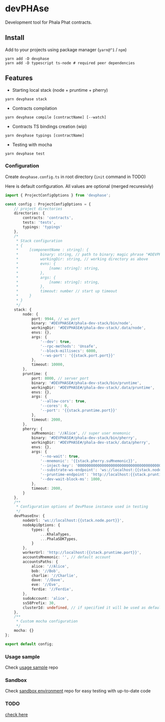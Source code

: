 # devPHAse
Development tool for Phala Phat contracts.

<!--
![](https://img.shields.io/badge/Coverage-97%25-83A603.svg?prefix=$coverage$)
-->

## Install

Add to your projects using package manager (`yarn@^1` / `npm`)

```shell
yarn add -D devphase
yarn add -D typescript ts-node # required peer dependencies
```

## Features

- Starting local stack (node + pruntime + pherry)
```shell
yarn devphase stack
```

- Contracts compilation
```shell
yarn devphase compile [contractName] [--watch]
```

- Contracts TS bindings creation (wip)
```shell
yarn devphase typings [contractName]
```

- Testing with mocha
```shell
yarn devphase test
```

### Configuration
Create `devphase.config.ts` in root directory (`init` command in TODO)

Here is default configuration. All values are optional (merged recuresivly)
```ts
import { ProjectConfigOptions } from 'devphase';

const config : ProjectConfigOptions = {
    // project directories
    directories: {
        contracts: 'contracts',
        tests: 'tests',
        typings: 'typings'
    },
    /*
     * Stack configuration
     * {
     *     [componentName : string]: {
     *          binary: string, // path to binary; magic phrase "#DEVPHASE#" is replaced with package root dir
     *          workingDir: string, // working directory as above
     *          evns: {
     *              [name: string]: string,
     *          },
     *          args: {
     *              [name: string]: string,
     *          },
     *          timeout: number // start up timeout
     *     }
     * }
     */
    stack: {
        node: {
            port: 9944, // ws port
            binary: '#DEVPHASE#/phala-dev-stack/bin/node',
            workingDir: '#DEVPHASE#/phala-dev-stack/.data/node',
            envs: {},
            args: {
                '--dev': true,
                '--rpc-methods': 'Unsafe',
                '--block-millisecs': 6000,
                '--ws-port': '{{stack.port.port}}'
            },
            timeout: 10000,
        },
        pruntime: {
            port: 8000, // server port
            binary: '#DEVPHASE#/phala-dev-stack/bin/pruntime',
            workingDir: '#DEVPHASE#/phala-dev-stack/.data/pruntime',
            envs: {},
            args: {
                '--allow-cors': true,
                '--cores': 0,
                '--port': '{{stack.pruntime.port}}'
            },
            timeout: 2000,
        },
        pherry: {
            suMnemonic: '//Alice', // super user mnemonic
            binary: '#DEVPHASE#/phala-dev-stack/bin/pherry',
            workingDir: '#DEVPHASE#/phala-dev-stack/.data/pherry',
            envs: {},
            args: {
                '--no-wait': true,
                '--mnemonic': '{{stack.pherry.suMnemonic}}',
                '--inject-key': '0000000000000000000000000000000000000000000000000000000000000001',
                '--substrate-ws-endpoint': 'ws://localhost:{{stack.node.port}}',
                '--pruntime-endpoint': 'http://localhost:{{stack.pruntime.port}}',
                '--dev-wait-block-ms': 1000,
            },
            timeout: 2000,
        }
    },
    /**
     * Configuration options of DevPhase instance used in testing
     */
    devPhaseEnv: {
        nodeUrl: 'ws://localhost:{{stack.node.port}}',
        nodeApiOptions: {
            types: {
                ...KhalaTypes,
                ...PhalaSDKTypes,
            }
        },
        workerUrl: 'http://localhost:{{stack.pruntime.port}}',
        accountsMnemonic: '', // default account
        accountsPaths: {
            alice: '//Alice',
            bob: '//Bob',
            charlie: '//Charlie',
            dave: '//Dave',
            eve: '//Eve',
            ferdie: '//Ferdie',
        },
        sudoAccount: 'alice',
        ss58Prefix: 30,
        clusterId: undefined, // if specified it will be used as default cluster for deployments
    },
    /**
     * Custom mocha configuration
     */
    mocha: {}
};

export default config;
```

### Usage sample
Check [usage sample](https://github.com/l00k/devphase-usage-sample) repo

### Sandbox
Check [sandbox environment](https://github.com/l00k/devphase-sandbox) repo for easy testing with up-to-date code

### TODO
[check here](./TODO.md)
